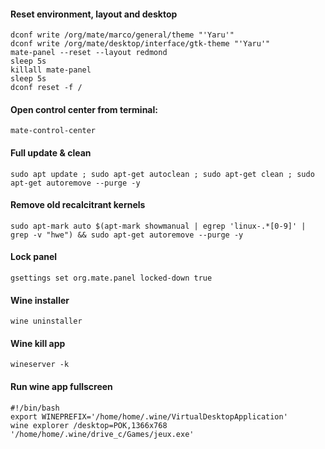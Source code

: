 #### Reset environment, layout and desktop
```
dconf write /org/mate/marco/general/theme "'Yaru'"
dconf write /org/mate/desktop/interface/gtk-theme "'Yaru'"
mate-panel --reset --layout redmond
sleep 5s
killall mate-panel
sleep 5s
dconf reset -f /
```
#### Open control center from terminal:
```mate-control-center```
#### Full update & clean
```sudo apt update ; sudo apt-get autoclean ; sudo apt-get clean ; sudo apt-get autoremove --purge -y```
#### Remove old recalcitrant kernels
```sudo apt-mark auto $(apt-mark showmanual | egrep 'linux-.*[0-9]' | grep -v "hwe") && sudo apt-get autoremove --purge -y```
#### Lock panel
```gsettings set org.mate.panel locked-down true```
#### Wine installer
```wine uninstaller```
#### Wine kill app
```wineserver -k```
#### Run wine app fullscreen
```
#!/bin/bash
export WINEPREFIX='/home/home/.wine/VirtualDesktopApplication'
wine explorer /desktop=POK,1366x768 '/home/home/.wine/drive_c/Games/jeux.exe'
```
